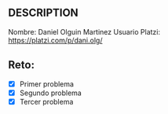 ## DESCRIPTION

Nombre: Daniel Olguin Martinez
Usuario Platzi: https://platzi.com/p/dani.olg/

## Reto:

- [x] Primer problema
- [x] Segundo problema
- [x] Tercer problema
